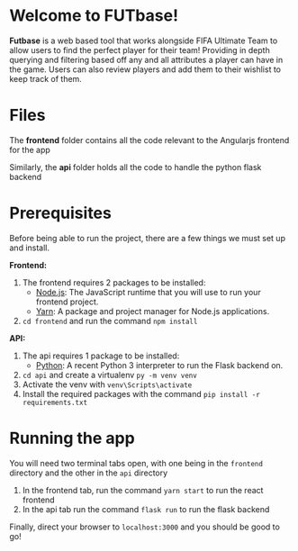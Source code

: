# Welcome to FUTbase!

**Futbase** is a web based tool that works alongside FIFA Ultimate Team to allow users to find the perfect player for their team! Providing in depth querying and filtering based off any and all attributes a player can have in the game. Users can also review players and add them to their wishlist to keep track of them.

# Files

The **frontend** folder contains all the code relevant to the Angularjs frontend for the app

Similarly, the **api** folder holds all the code to handle the python flask backend

# Prerequisites

Before being able to run the project, there are a few things we must set up and install.

**Frontend:**
1. The frontend requires 2 packages to be installed:
	-   [Node.js](https://nodejs.org/): The JavaScript runtime that you will use to run your frontend project.
	-    [Yarn](https://yarnpkg.com/): A package and project manager for Node.js applications.
2. `cd frontend` and run the command `npm install`

**API:**
 1. The api requires 1 package to be installed:
	 - [Python](https://python.org/): A recent Python 3 interpreter to run 	the Flask backend on.
2.  `cd api` and create a virtualenv `py -m venv venv`
3.  Activate the venv with `venv\Scripts\activate`
4. Install the required packages with the command `pip install -r requirements.txt`

# Running the app

You will need two terminal tabs open, with one being in the `frontend` directory and the other in the `api` directory

 1. In the frontend tab, run the command ```yarn start``` to run the 		react frontend
 2. In the api tab run the command ```flask run``` to run the flask backend

Finally, direct your browser to ```localhost:3000``` and you should be good to go!
